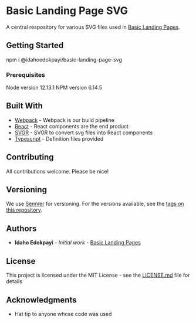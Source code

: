 # Basic Landing Page SVG

A central respository for various SVG files used in [Basic Landing Pages](https://github.com/utdcometsoccer/basiclandingpage).

## Getting Started

npm i @idahoedokpayi/basic-landing-page-svg

### Prerequisites
Node version 12.13.1
NPM version 6.14.5

## Built With

* [Webpack](https://webpack.js.org/) - Webpack is our build pipeline
* [React](https://reactjs.org/) - React components are the end product
* [SVGR](https://react-svgr.com/docs/webpack/) - SVGR to convert svg files into React components
* [Typescript](https://www.typescriptlang.org/) - Definition files provided


## Contributing

All contributions welcome. Please be nice!

## Versioning

We use [SemVer](http://semver.org/) for versioning. For the versions available, see the [tags on this repository](https://github.com/your/project/tags). 

## Authors

* **Idaho Edokpayi** - *Initial work* - [Basic Landing Pages](https://github.com/utdcometsoccer/basiclandingpage)

## License

This project is licensed under the MIT License - see the [LICENSE.md](..\..\LICENSE.md) file for details

## Acknowledgments

* Hat tip to anyone whose code was used
